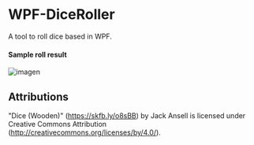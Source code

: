 # WPF-DiceRoller

A tool to roll dice based in WPF.

#### Sample roll result
![imagen](https://github.com/user-attachments/assets/95f9dcec-9904-4ae4-b3df-543a87b55e99)


## Attributions

"Dice (Wooden)" (https://skfb.ly/o8sBB) by Jack Ansell is licensed under Creative Commons Attribution (http://creativecommons.org/licenses/by/4.0/).

